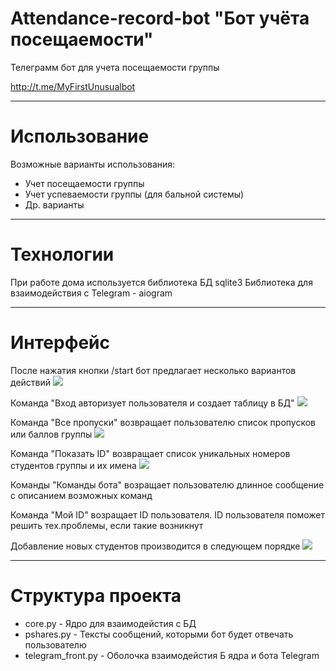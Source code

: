 # Attendance-record-bot    "Бот учёта посещаемости"
Телеграмм бот для учета посещаемости группы
 
http://t.me/MyFirstUnusualbot
____
Использование
===========
Возможные варианты использования:
- Учет посещаемости группы
- Учет успеваемости группы (для бальной системы)
- Др. варианты 
____
Технологии
===========
При работе дома используется библиотека БД sqlite3
Библиотека для взаимодействия с Telegram - aiogram
____
Интерфейс
===========
После нажатия кнопки /start бот предлагает несколько вариантов действий
<img src="C:\Users\Николай\PycharmProjects\pythonProject\Attendance record bot\pic\1.png"/>

Команда "Вход авторизует пользователя и создает таблицу в БД"
<img src="C:\Users\Николай\PycharmProjects\pythonProject\Attendance record bot\pic\2.png"/>

Команда "Все пропуски" возвращает пользователю список пропусков или баллов группы
<img src="C:\Users\Николай\PycharmProjects\pythonProject\Attendance record bot\pic\3.png"/>

Команда "Показать ID" возвращает список уникальных номеров студентов группы и их имена
<img src="C:\Users\Николай\PycharmProjects\pythonProject\Attendance record bot\pic\4.png"/>

Команды "Команды бота" возращает пользователю длинное сообщение с описанием возможных команд

Команда "Мой ID" возращает ID пользователя. ID пользователя поможет решить тех.проблемы, если такие возникнут

Добавление новых студентов производится в следующем порядке
<img src="C:\Users\Николай\PycharmProjects\pythonProject\Attendance record bot\pic\5.png"/>
____
Структура проекта
========
- core.py - Ядро для взаимодейстия с БД
- pshares.py - Тексты сообщений, которыми бот будет отвечать пользователю
- telegram_front.py - Оболочка взаимодейстия Б ядра и бота Telegram
